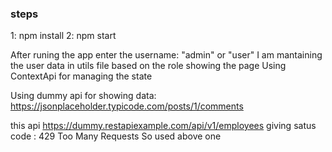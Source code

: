 



### steps 

1: npm  install
2: npm start 

After runing  the app  enter the  username: "admin" or "user"
I am mantaining  the  user data  in  utils file
based on the role showing the page 
Using ContextApi for managing the state 

Using dummy api for showing data:  https://jsonplaceholder.typicode.com/posts/1/comments

this api https://dummy.restapiexample.com/api/v1/employees  giving satus code : 429 Too Many Requests So  used above one 



